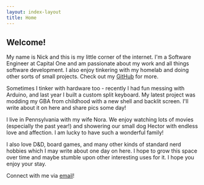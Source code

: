 ```yaml
---
layout: index-layout
title: Home
---
```

## Welcome!

My name is Nick and this is my little corner of the internet. I'm a Software Engineer at Capital One and am passionate about my work and all things software development. I also enjoy tinkering with my homelab and doing other sorts of small projects. Check out my [GitHub](https://github.com/n-parisi) for more.

Sometimes I tinker with hardware too - recently I had fun messing with Arduino, and last year I built a custom split keyboard. My latest project was modding my GBA from childhood with a new shell and backlit screen. I'll write about it on here and share pics some day!

I live in Pennsylvania with my wife Nora. We enjoy watching lots of movies (especially the past year!) and showering our small dog Hector with endless love and affection. I am lucky to have such a wonderful family!

I also love D&D, board games, and many other kinds of standard nerd hobbies which I may write about one day on here. I hope to grow this space over time and maybe stumble upon other interesting uses for it. I hope you enjoy your stay.

Connect with me via [email](mailto:nick@nick-parisi.com)!

